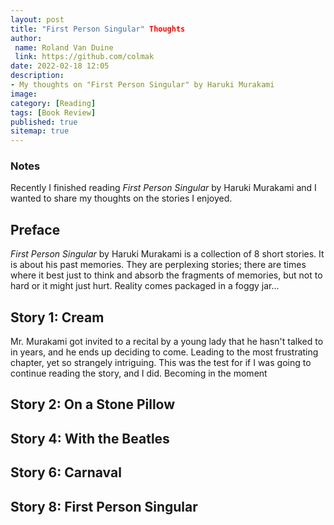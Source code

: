 ```yaml
---
layout: post
title: "First Person Singular" Thoughts
author:
 name: Roland Van Duine
 link: https://github.com/colmak
date: 2022-02-18 12:05
description:
- My thoughts on "First Person Singular" by Haruki Murakami
image:
category: [Reading]
tags: [Book Review]
published: true
sitemap: true
---
```


### Notes

Recently I finished reading _First Person Singular_ by Haruki Murakami and I wanted to share my thoughts on the stories I enjoyed.


## Preface
 _First Person Singular_ by Haruki Murakami is a collection of 8 short stories. It is about his past memories. They are perplexing stories; there are times where it best just to think and absorb the fragments of memories, but not to hard or it might just hurt. Reality comes packaged in a foggy jar...



## Story 1: Cream

Mr. Murakami got invited to a recital by a young lady that he hasn't talked to in years, and he ends up deciding to come. Leading to the most frustrating chapter, yet so strangely intriguing. This was the test for if I was going to continue reading the story, and I did. Becoming in the moment


## Story 2: On a Stone Pillow



## Story 4: With the Beatles



## Story 6: Carnaval



## Story 8: First Person Singular
